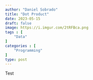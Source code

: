 ```yaml
---
author: "Daniel Sobrado"
title: "Dot Product"
date: 2023-05-15
draft: false
image: https://i.imgur.com/2tRFBca.png
tags : [
    "Data"
]
categories : [
	"Programming"
]
type: post
---
```


Test